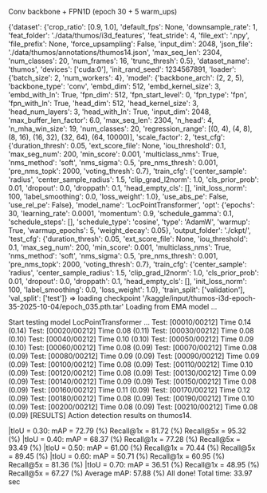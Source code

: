 Conv backbone + FPN1D (epoch 30 + 5 warm_ups) 



{'dataset': {'crop_ratio': [0.9, 1.0],
             'default_fps': None,
             'downsample_rate': 1,
             'feat_folder': './data/thumos/i3d_features',
             'feat_stride': 4,
             'file_ext': '.npy',
             'file_prefix': None,
             'force_upsampling': False,
             'input_dim': 2048,
             'json_file': './data/thumos/annotations/thumos14.json',
             'max_seq_len': 2304,
             'num_classes': 20,
             'num_frames': 16,
             'trunc_thresh': 0.5},
 'dataset_name': 'thumos',
 'devices': ['cuda:0'],
 'init_rand_seed': 1234567891,
 'loader': {'batch_size': 2, 'num_workers': 4},
 'model': {'backbone_arch': (2, 2, 5),
           'backbone_type': 'conv',
           'embd_dim': 512,
           'embd_kernel_size': 3,
           'embd_with_ln': True,
           'fpn_dim': 512,
           'fpn_start_level': 0,
           'fpn_type': 'fpn',
           'fpn_with_ln': True,
           'head_dim': 512,
           'head_kernel_size': 3,
           'head_num_layers': 3,
           'head_with_ln': True,
           'input_dim': 2048,
           'max_buffer_len_factor': 6.0,
           'max_seq_len': 2304,
           'n_head': 4,
           'n_mha_win_size': 19,
           'num_classes': 20,
           'regression_range': [(0, 4),
                                (4, 8),
                                (8, 16),
                                (16, 32),
                                (32, 64),
                                (64, 10000)],
           'scale_factor': 2,
           'test_cfg': {'duration_thresh': 0.05,
                        'ext_score_file': None,
                        'iou_threshold': 0.1,
                        'max_seg_num': 200,
                        'min_score': 0.001,
                        'multiclass_nms': True,
                        'nms_method': 'soft',
                        'nms_sigma': 0.5,
                        'pre_nms_thresh': 0.001,
                        'pre_nms_topk': 2000,
                        'voting_thresh': 0.7},
           'train_cfg': {'center_sample': 'radius',
                         'center_sample_radius': 1.5,
                         'clip_grad_l2norm': 1.0,
                         'cls_prior_prob': 0.01,
                         'dropout': 0.0,
                         'droppath': 0.1,
                         'head_empty_cls': [],
                         'init_loss_norm': 100,
                         'label_smoothing': 0.0,
                         'loss_weight': 1.0},
           'use_abs_pe': False,
           'use_rel_pe': False},
 'model_name': 'LocPointTransformer',
 'opt': {'epochs': 30,
         'learning_rate': 0.0001,
         'momentum': 0.9,
         'schedule_gamma': 0.1,
         'schedule_steps': [],
         'schedule_type': 'cosine',
         'type': 'AdamW',
         'warmup': True,
         'warmup_epochs': 5,
         'weight_decay': 0.05},
 'output_folder': './ckpt/',
 'test_cfg': {'duration_thresh': 0.05,
              'ext_score_file': None,
              'iou_threshold': 0.1,
              'max_seg_num': 200,
              'min_score': 0.001,
              'multiclass_nms': True,
              'nms_method': 'soft',
              'nms_sigma': 0.5,
              'pre_nms_thresh': 0.001,
              'pre_nms_topk': 2000,
              'voting_thresh': 0.7},
 'train_cfg': {'center_sample': 'radius',
               'center_sample_radius': 1.5,
               'clip_grad_l2norm': 1.0,
               'cls_prior_prob': 0.01,
               'dropout': 0.0,
               'droppath': 0.1,
               'head_empty_cls': [],
               'init_loss_norm': 100,
               'label_smoothing': 0.0,
               'loss_weight': 1.0},
 'train_split': ['validation'],
 'val_split': ['test']}
=> loading checkpoint '/kaggle/input/thumos-i3d-epoch-35-2025-10-04/epoch_035.pth.tar'
Loading from EMA model ...

Start testing model LocPointTransformer ...
Test: [00010/00212]	Time 0.14 (0.14)
Test: [00020/00212]	Time 0.08 (0.11)
Test: [00030/00212]	Time 0.08 (0.10)
Test: [00040/00212]	Time 0.10 (0.10)
Test: [00050/00212]	Time 0.09 (0.10)
Test: [00060/00212]	Time 0.08 (0.09)
Test: [00070/00212]	Time 0.08 (0.09)
Test: [00080/00212]	Time 0.09 (0.09)
Test: [00090/00212]	Time 0.09 (0.09)
Test: [00100/00212]	Time 0.08 (0.09)
Test: [00110/00212]	Time 0.10 (0.09)
Test: [00120/00212]	Time 0.08 (0.09)
Test: [00130/00212]	Time 0.09 (0.09)
Test: [00140/00212]	Time 0.09 (0.09)
Test: [00150/00212]	Time 0.08 (0.09)
Test: [00160/00212]	Time 0.11 (0.09)
Test: [00170/00212]	Time 0.12 (0.09)
Test: [00180/00212]	Time 0.08 (0.09)
Test: [00190/00212]	Time 0.10 (0.09)
Test: [00200/00212]	Time 0.08 (0.09)
Test: [00210/00212]	Time 0.08 (0.09)
[RESULTS] Action detection results on thumos14.

|tIoU = 0.30: mAP = 72.79 (%) Recall@1x = 81.72 (%) Recall@5x = 95.32 (%) 
|tIoU = 0.40: mAP = 68.37 (%) Recall@1x = 77.28 (%) Recall@5x = 93.49 (%) 
|tIoU = 0.50: mAP = 61.00 (%) Recall@1x = 70.44 (%) Recall@5x = 89.45 (%) 
|tIoU = 0.60: mAP = 50.71 (%) Recall@1x = 60.95 (%) Recall@5x = 81.36 (%) 
|tIoU = 0.70: mAP = 36.51 (%) Recall@1x = 48.95 (%) Recall@5x = 67.27 (%) 
Average mAP: 57.88 (%)
All done! Total time: 33.97 sec


